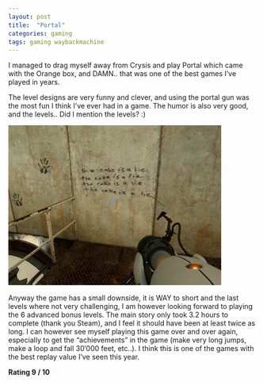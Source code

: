 ```yaml
---
layout: post
title:  "Portal"
categories: gaming
tags: gaming waybackmachine
---
```


I managed to drag myself away from Crysis and play Portal which came with the Orange box, and DAMN.. that was one of the best games I’ve played in years.

The level designs are very funny and clever, and using the portal gun was the most fun I think I’ve ever had in a game. The humor is also very good, and the levels.. Did I mention the levels? :)

![Portal screenshot](images/2007-cakeisalie.png)

Anyway the game has a small downside, it is WAY to short and the last levels where not very challenging, I am however looking forward to playing the 6 advanced bonus levels. The main story only took 3.2 hours to complete (thank you Steam), and I feel it should have been at least twice as long. I can however see myself playing this game over and over again, especially to get the “achievements” in the game (make very long jumps, make a loop and fall 30′000 feet, etc..). I think this is one of the games with the best replay value I’ve seen this year.

**Rating 9 / 10**

